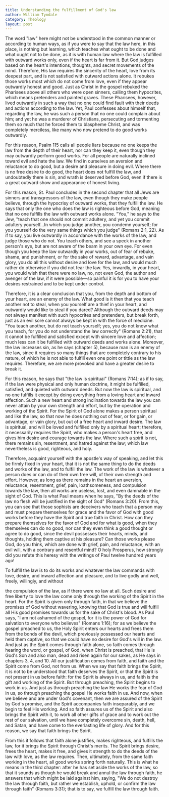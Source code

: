 ```yaml
---
title: Understanding the fulfillment of God's law
author: William Tyndale
category: Theology
layout: post
---
```

The word "law" here might not be understood in the common manner or according to human ways, as if you were to say that the law here, in this place, is nothing but learning, which teaches what ought to be done and what ought not to be done, as it is with human law where the law is fulfilled with outward works only, even if the heart is far from it. But God judges based on the heart's intentions, thoughts, and secret movements of the mind. Therefore, His law requires the sincerity of the heart, love from its deepest part, and is not satisfied with outward actions alone. It rebukes those works most which do not come from love, even if they appear outwardly honest and good. Just as Christ in the gospel rebuked the Pharisees above all others who were open sinners, calling them hypocrites, which means pretenders and painted graves. These Pharisees, however, lived outwardly in such a way that no one could find fault with their deeds and actions according to the law. Yet, Paul confesses about himself that, regarding the law, he was such a person that no one could complain about him; and yet he was a murderer of Christians, persecuting and tormenting them so much that he forced them to blaspheme Christ, and was completely merciless, like many who now pretend to do good works outwardly.

For this reason, Psalm 115 calls all people liars because no one keeps the law from the depth of their heart, nor can they keep it, even though they may outwardly perform good works. For all people are naturally inclined toward evil and hate the law. We find in ourselves an aversion and reluctance to do good, but a desire and pleasure in doing evil. Where there is no free desire to do good, the heart does not fulfill the law, and undoubtedly there is sin, and wrath is deserved before God, even if there is a great outward show and appearance of honest living.

For this reason, St. Paul concludes in the second chapter that all Jews are sinners and transgressors of the law, even though they make people believe, through the hypocrisy of outward works, that they fulfill the law. He says that only the one who does the law is righteous before God, meaning that no one fulfills the law with outward works alone. "You," he says to the Jew, "teach that one should not commit adultery, and yet you commit adultery yourself...In which you judge another, you condemn yourself; for you yourself do the very same things which you judge" (Romans 2:1, 22). As if to say, you live outwardly in accordance with the works of the law, and judge those who do not. You teach others, and see a speck in another person's eye, but are not aware of the beam in your own eye. For even though you keep the law outwardly in your works, out of fear of rebuke, shame, and punishment, or for the sake of reward, advantage, and vain glory, you do all this without desire and love for the law, and would much rather do otherwise if you did not fear the law. Yes, inwardly, in your heart, you would wish that there were no law, no, not even God, the author and avenger of the law, if it were possible—so painful it is for you to have your desires restrained and to be kept under control.

Therefore, it is a clear conclusion that you, from the depth and bottom of your heart, are an enemy of the law. What good is it then that you teach another not to steal, when you yourself are a thief in your heart, and outwardly would like to steal if you dared? Although the outward deeds may not always manifest with such hypocrites and pretenders, but break forth, just as an evil sore cannot always be kept in with the force of medicine. "You teach another, but do not teach yourself; yes, you do not know what you teach, for you do not understand the law correctly" (Romans 2:21), that it cannot be fulfilled and satisfied except with sincere love and affection; much less can it be fulfilled with outward deeds and works alone. Moreover, the law increases sin, as he says (chapter 5), because man is an enemy of the law, since it requires so many things that are completely contrary to his nature, of which he is not able to fulfill even one point or tittle as the law requires. Therefore, we are more provoked and have a greater desire to break it.

For this reason, he says that "the law is spiritual" (Romans 7:14); as if to say, if the law were physical and only human doctrine, it might be fulfilled, satisfied, and quieted with outward deeds. But now the law is spiritual, and no one fulfills it except by doing everything from a loving heart and inward affection. Such a new heart and strong inclination towards the law you can never attain by your own strength and effort, but by the operation and working of the Spirit. For the Spirit of God alone makes a person spiritual and like the law, so that now he does nothing out of fear, or for gain, or advantage, or vain glory, but out of a free heart and inward desire. The law is spiritual, and will be loved and fulfilled only by a spiritual heart; therefore, it necessarily requires the Spirit, who makes a person's heart free, and gives him desire and courage towards the law. Where such a spirit is not, there remains sin, resentment, and hatred against the law; which law nevertheless is good, righteous, and holy.

Therefore, acquaint yourself with the apostle's way of speaking, and let this be firmly fixed in your heart, that it is not the same thing to do the deeds and works of the law, and to fulfill the law. The work of the law is whatever a person does or can do of their own free will, of their own strength and effort. However, as long as there remains in the heart an aversion, reluctance, resentment, grief, pain, loathsomeness, and compulsion towards the law, then all works are useless, lost, and even damnable in the sight of God. This is what Paul means when he says, "By the deeds of the law no flesh will be justified in the sight of God" (Romans 3:20). From this, you can see that those sophists are deceivers who teach that a person may and must prepare themselves for grace and the favor of God with good works before they have the Spirit and true faith in Christ. How can they prepare themselves for the favor of God and for what is good, when they themselves can do no good, nor can they even think a good thought or agree to do good, since the devil possesses their hearts, minds, and thoughts, holding them captive at his pleasure? Can those works please God, do you think, which are done with grief, pain, and reluctance, with an evil will, with a contrary and resentful mind? O holy Prosperus, how strongly did you refute this heresy with the writings of Paul twelve hundred years ago!

To fulfill the law is to do its works and whatever the law commands with love, desire, and inward affection and pleasure, and to live godly and well, freely, willingly, and without

 the compulsion of the law, as if there were no law at all. Such desire and free liberty to love the law come only through the working of the Spirit in the heart. For the Spirit is given only through faith, in that we believe the promises of God without wavering, knowing that God is true and will fulfill all His good promises towards us for the sake of Christ's blood. As Paul says, "I am not ashamed of the gospel, for it is the power of God for salvation to everyone who believes" (Romans 1:16); for as we believe the gospel preached to us, the Holy Spirit enters our hearts and frees them from the bonds of the devil, which previously possessed our hearts and held them captive, so that we could have no desire for God's will in the law. And just as the Spirit comes through faith alone, so faith comes through hearing the word, or gospel, of God, when Christ is preached, that He is God's Son and also man, dead and risen again for our sakes, as He says in chapters 3, 4, and 10. All our justification comes from faith, and faith and the Spirit come from God, not from us. When we say that faith brings the Spirit, it is not to be understood that faith deserves the Spirit, or that the Spirit is not present in us before faith: for the Spirit is always in us, and faith is the gift and working of the Spirit. But through preaching, the Spirit begins to work in us. And just as through preaching the law He works the fear of God in us, so through preaching the gospel He works faith in us. And now, when we believe and are under God's covenant, then we are assured of the Spirit by God's promise, and the Spirit accompanies faith inseparably, and we begin to feel His working. And so faith assures us of the Spirit and also brings the Spirit with it, to work all other gifts of grace and to work out the rest of our salvation, until we have completely overcome sin, death, hell, and Satan, and have come to the everlasting life of glory. And for this reason, we say that faith brings the Spirit.

From this it follows that faith alone justifies, makes righteous, and fulfills the law, for it brings the Spirit through Christ's merits. The Spirit brings desire, frees the heart, makes it free, and gives it strength to do the deeds of the law with love, as the law requires. Then, ultimately, from the same faith working in the heart, all good works spring forth naturally. This is what he means in the third chapter: after he has set aside the works of the law, so that it sounds as though he would break and annul the law through faith, he answers that which might be laid against him, saying, "We do not destroy the law through faith, but rather we establish, uphold, or confirm the law through faith" (Romans 3:31); that is to say, we fulfill the law through faith.